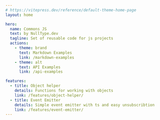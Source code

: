 ```yaml
---
# https://vitepress.dev/reference/default-theme-home-page
layout: home

hero:
  name: Commons JS
  text: by NullType.dev
  tagline: Set of reusable code for js projects
  actions:
    - theme: brand
      text: Markdown Examples
      link: /markdown-examples
    - theme: alt
      text: API Examples
      link: /api-examples

features:
  - title: Object helper
    details: Functions for working with objects
    link: /features/object-helper/
  - title: Event Emitter
    details: Simple event emitter with ts and easy unsubscribtion
    link: /features/event-emitter/
---
```


